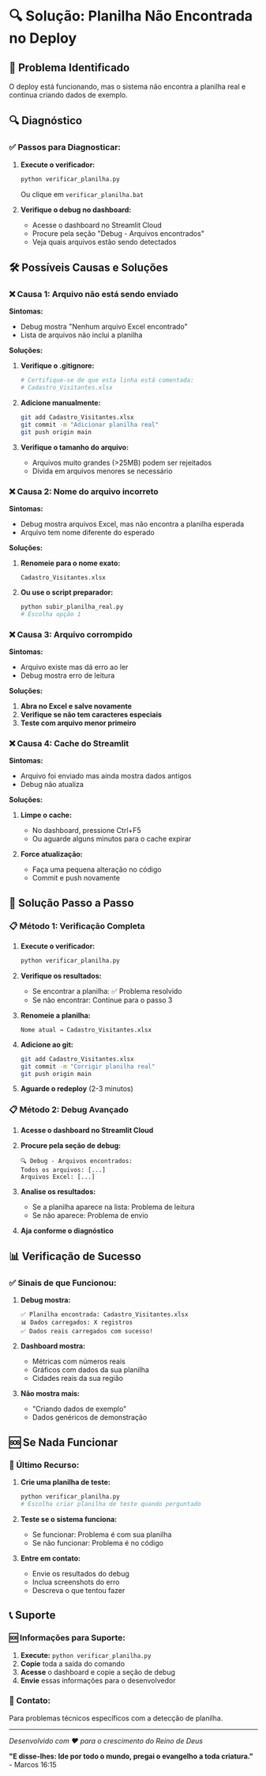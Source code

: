 # 🔍 Solução: Planilha Não Encontrada no Deploy

## 🎯 Problema Identificado

O deploy está funcionando, mas o sistema não encontra a planilha real e continua criando dados de exemplo.

## 🔍 Diagnóstico

### ✅ Passos para Diagnosticar:

1. **Execute o verificador:**

   ```bash
   python verificar_planilha.py
   ```

   Ou clique em `verificar_planilha.bat`

2. **Verifique o debug no dashboard:**
   - Acesse o dashboard no Streamlit Cloud
   - Procure pela seção "Debug - Arquivos encontrados"
   - Veja quais arquivos estão sendo detectados

## 🛠️ Possíveis Causas e Soluções

### ❌ Causa 1: Arquivo não está sendo enviado

**Sintomas:**

- Debug mostra "Nenhum arquivo Excel encontrado"
- Lista de arquivos não inclui a planilha

**Soluções:**

1. **Verifique o .gitignore:**

   ```bash
   # Certifique-se de que esta linha está comentada:
   # Cadastro_Visitantes.xlsx
   ```

2. **Adicione manualmente:**

   ```bash
   git add Cadastro_Visitantes.xlsx
   git commit -m "Adicionar planilha real"
   git push origin main
   ```

3. **Verifique o tamanho do arquivo:**
   - Arquivos muito grandes (>25MB) podem ser rejeitados
   - Divida em arquivos menores se necessário

### ❌ Causa 2: Nome do arquivo incorreto

**Sintomas:**

- Debug mostra arquivos Excel, mas não encontra a planilha esperada
- Arquivo tem nome diferente do esperado

**Soluções:**

1. **Renomeie para o nome exato:**

   ```
   Cadastro_Visitantes.xlsx
   ```

2. **Ou use o script preparador:**
   ```bash
   python subir_planilha_real.py
   # Escolha opção 1
   ```

### ❌ Causa 3: Arquivo corrompido

**Sintomas:**

- Arquivo existe mas dá erro ao ler
- Debug mostra erro de leitura

**Soluções:**

1. **Abra no Excel e salve novamente**
2. **Verifique se não tem caracteres especiais**
3. **Teste com arquivo menor primeiro**

### ❌ Causa 4: Cache do Streamlit

**Sintomas:**

- Arquivo foi enviado mas ainda mostra dados antigos
- Debug não atualiza

**Soluções:**

1. **Limpe o cache:**

   - No dashboard, pressione Ctrl+F5
   - Ou aguarde alguns minutos para o cache expirar

2. **Force atualização:**
   - Faça uma pequena alteração no código
   - Commit e push novamente

## 🔧 Solução Passo a Passo

### 📋 Método 1: Verificação Completa

1. **Execute o verificador:**

   ```bash
   python verificar_planilha.py
   ```

2. **Verifique os resultados:**

   - Se encontrar a planilha: ✅ Problema resolvido
   - Se não encontrar: Continue para o passo 3

3. **Renomeie a planilha:**

   ```
   Nome atual → Cadastro_Visitantes.xlsx
   ```

4. **Adicione ao git:**

   ```bash
   git add Cadastro_Visitantes.xlsx
   git commit -m "Corrigir planilha real"
   git push origin main
   ```

5. **Aguarde o redeploy** (2-3 minutos)

### 📋 Método 2: Debug Avançado

1. **Acesse o dashboard no Streamlit Cloud**

2. **Procure pela seção de debug:**

   ```
   🔍 Debug - Arquivos encontrados:
   Todos os arquivos: [...]
   Arquivos Excel: [...]
   ```

3. **Analise os resultados:**

   - Se a planilha aparece na lista: Problema de leitura
   - Se não aparece: Problema de envio

4. **Aja conforme o diagnóstico**

## 📊 Verificação de Sucesso

### ✅ Sinais de que Funcionou:

1. **Debug mostra:**

   ```
   ✅ Planilha encontrada: Cadastro_Visitantes.xlsx
   📊 Dados carregados: X registros
   ✅ Dados reais carregados com sucesso!
   ```

2. **Dashboard mostra:**

   - Métricas com números reais
   - Gráficos com dados da sua planilha
   - Cidades reais da sua região

3. **Não mostra mais:**
   - "Criando dados de exemplo"
   - Dados genéricos de demonstração

## 🆘 Se Nada Funcionar

### 🔄 Último Recurso:

1. **Crie uma planilha de teste:**

   ```bash
   python verificar_planilha.py
   # Escolha criar planilha de teste quando perguntado
   ```

2. **Teste se o sistema funciona:**

   - Se funcionar: Problema é com sua planilha
   - Se não funcionar: Problema é no código

3. **Entre em contato:**
   - Envie os resultados do debug
   - Inclua screenshots do erro
   - Descreva o que tentou fazer

## 📞 Suporte

### 🆘 Informações para Suporte:

1. **Execute:** `python verificar_planilha.py`
2. **Copie** toda a saída do comando
3. **Acesse** o dashboard e copie a seção de debug
4. **Envie** essas informações para o desenvolvedor

### 📧 Contato:

Para problemas técnicos específicos com a detecção de planilha.

---

_Desenvolvido com ❤️ para o crescimento do Reino de Deus_

**"E disse-lhes: Ide por todo o mundo, pregai o evangelho a toda criatura."** - Marcos 16:15
